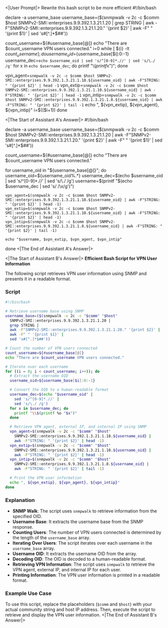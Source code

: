 <|User Prompt|>
Rewrite this bash script to be more efficient #!/bin/bash

declare -a username_base
username_base=($(snmpwalk -v 2c -c $comm $host SNMPv2-SMI::enterprises.9.9.392.1.3.21.1.20 | grep STRING | awk -F"SNMPv2-SMI::enterprises.9.9.392.1.3.21.1.20." '{print $2}' | awk -F" " '{print $1}' | sed 's#[^.]*$##'))

count_username=${#username_base[@]}
echo "There are $count_username VPN users connected."
i=0
while [ ${i} -lt ${count_username} ]; do
username_oid=${username_base[$i]:0:-1}
username_dec=`echo $username_oid | sed 's/^[0-9]*.//' | sed 's/\./ /g'`
for x in `echo $username_dec`; do printf "\\$(printf %o "$x")"; done

vpn_agent=`snmpwalk -v 2c -c $comm $host SNMPv2-SMI::enterprises.9.9.392.1.3.21.1.18.${username_oid} | awk -F"STRING: " '{print $2}' | head -1`
vpn_extip=`snmpwalk -v 2c -c $comm $host SNMPv2-SMI::enterprises.9.9.392.1.3.21.1.10.${username_oid} | awk -F"STRING: " '{print $2}' | head -1`
vpn_intip=`snmpwalk -v 2c -c $comm $host SNMPv2-SMI::enterprises.9.9.392.1.3.21.1.8.${username_oid} | awk -F"STRING: " '{print $2}' | tail -1`
echo ", ${vpn_extip}, ${vpn_agent}, ${vpn_intip}"
i=$(($i+1))
done

<|The Start of Assistant A's Answer|>
#!/bin/bash

declare -a username_base
username_base=($(snmpwalk -v 2c -c $comm $host SNMPv2-SMI::enterprises.9.9.392.1.3.21.1.20 | awk -F"SNMPv2-SMI::enterprises.9.9.392.1.3.21.1.20." '{print $2}' | awk -F" " '{print $1}' | sed 's#[^.]*$##'))

count_username=${#username_base[@]}
echo "There are $count_username VPN users connected."

for username_oid in "${username_base[@]}"; do
    username_oid=${username_oid%.*}
    username_dec=$(echo $username_oid | sed 's/^[0-9]*.//' | sed 's/\./ /g')
    username=$(printf "$(echo $username_dec | sed 's/ /\\x/g')")

    vpn_agent=$(snmpwalk -v 2c -c $comm $host SNMPv2-SMI::enterprises.9.9.392.1.3.21.1.18.${username_oid} | awk -F"STRING: " '{print $2}' | head -1)
    vpn_extip=$(snmpwalk -v 2c -c $comm $host SNMPv2-SMI::enterprises.9.9.392.1.3.21.1.10.${username_oid} | awk -F"STRING: " '{print $2}' | head -1)
    vpn_intip=$(snmpwalk -v 2c -c $comm $host SNMPv2-SMI::enterprises.9.9.392.1.3.21.1.8.${username_oid} | awk -F"STRING: " '{print $2}' | tail -1)

    echo "$username, $vpn_extip, $vpn_agent, $vpn_intip"
done
<|The End of Assistant A's Answer|>

<|The Start of Assistant B's Answer|>
**Efficient Bash Script for VPN User Information**

The following script retrieves VPN user information using SNMP and presents it in a readable format.

### Script

```bash
#!/bin/bash

# Retrieve username base using SNMP
username_base=($(snmpwalk -v 2c -c "$comm" "$host" 
  SNMPv2-SMI::enterprises.9.9.392.1.3.21.1.20 | 
  grep STRING | 
  awk -F"SNMPv2-SMI::enterprises.9.9.392.1.3.21.1.20." '{print $2}' | 
  awk -F" " '{print $1}' | 
  sed 's#[^.]*$##'))

# Count the number of VPN users connected
count_username=${#username_base[@]}
echo "There are $count_username VPN users connected."

# Iterate over each username
for ((i = 0; i < count_username; i++)); do
  # Extract the username OID
  username_oid=${username_base[$i]:0:-1}

  # Convert the OID to a human-readable format
  username_dec=$(echo "$username_oid" | 
    sed 's/^[0-9]*.//' | 
    sed 's/\./ /g')
  for x in $username_dec; do
    printf "\\$(printf %o "$x")"
  done

  # Retrieve VPN agent, external IP, and internal IP using SNMP
  vpn_agent=$(snmpwalk -v 2c -c "$comm" "$host" 
    SNMPv2-SMI::enterprises.9.9.392.1.3.21.1.18.${username_oid} | 
    awk -F"STRING: " '{print $2}' | head -1)
  vpn_extip=$(snmpwalk -v 2c -c "$comm" "$host" 
    SNMPv2-SMI::enterprises.9.9.392.1.3.21.1.10.${username_oid} | 
    awk -F"STRING: " '{print $2}' | head -1)
  vpn_intip=$(snmpwalk -v 2c -c "$comm" "$host" 
    SNMPv2-SMI::enterprises.9.9.392.1.3.21.1.8.${username_oid} | 
    awk -F"STRING: " '{print $2}' | tail -1)

  # Print the VPN user information
  echo ", ${vpn_extip}, ${vpn_agent}, ${vpn_intip}"
done
```

### Explanation

- **SNMP Walk**: The script uses `snmpwalk` to retrieve information from the specified OID.
- **Username Base**: It extracts the username base from the SNMP response.
- **Counting Users**: The number of VPN users connected is determined by the length of the `username_base` array.
- **Iterating Over Users**: The script iterates over each username in the `username_base` array.
- **Username OID**: It extracts the username OID from the array.
- **Decoding OID**: The OID is decoded to a human-readable format.
- **Retrieving VPN Information**: The script uses `snmpwalk` to retrieve the VPN agent, external IP, and internal IP for each user.
- **Printing Information**: The VPN user information is printed in a readable format.

### Example Use Case

To use this script, replace the placeholders (`$comm` and `$host`) with your actual community string and host IP address. Then, execute the script to retrieve and display the VPN user information.
<|The End of Assistant B's Answer|>